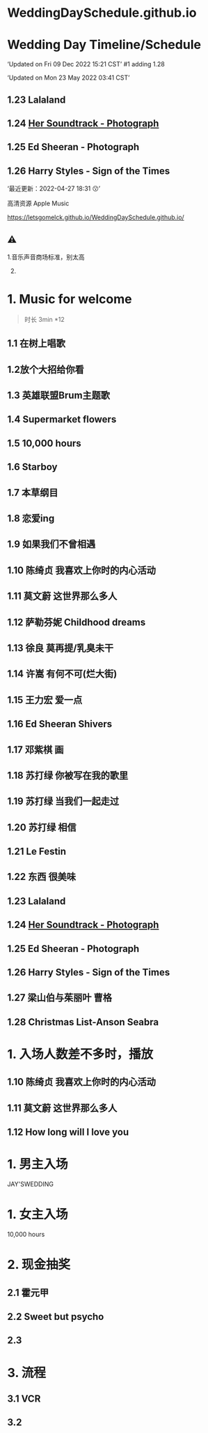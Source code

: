 # WeddingDaySchedule.github.io
# Wedding Day Timeline/Schedule

‘Updated on Fri 09 Dec 2022 15:21 CST’
#1 adding 1.28 <Christmas List-Anson Seabra>

‘Updated on Mon 23 May 2022 03:41 CST’
## 1.23 Lalaland 
## 1.24 [Her Soundtrack - Photograph](https://youtu.be/O1aIoPnhoqg)
## 1.25 Ed Sheeran - Photograph
## 1.26 Harry Styles - Sign of the Times

‘最近更新：2022-04-27 18:31 :kissing:’

高清资源 Apple Music



https://letsgomelck.github.io/WeddingDaySchedule.github.io/



## ⚠️

1.音乐声音商场标准，别太高

2.







# 1. Music for welcome

> 时长 3min *12

## 1.1 在树上唱歌

## 1.2放个大招给你看

## 1.3 英雄联盟Brum主题歌

## 1.4 Supermarket flowers

## 1.5 10,000 hours

## 1.6 Starboy

## 1.7 本草纲目

## 1.8 恋爱ing

## 1.9 如果我们不曾相遇

## 1.10 陈绮贞 我喜欢上你时的内心活动

## 1.11 莫文蔚 这世界那么多人

## 1.12 萨勒芬妮 Childhood dreams

## 1.13 徐良 莫再提/乳臭未干

## 1.14 许嵩 有何不可(烂大街)

## 1.15 王力宏 爱一点

## 1.16 Ed Sheeran Shivers

## 1.17 邓紫棋 画

## 1.18 苏打绿 你被写在我的歌里

## 1.19 苏打绿 当我们一起走过

## 1.20 苏打绿 相信

## 1.21 Le Festin

## 1.22 东西 很美味

## 1.23 Lalaland 

## 1.24 [Her Soundtrack - Photograph](https://youtu.be/O1aIoPnhoqg)

## 1.25 Ed Sheeran - Photograph

## 1.26 Harry Styles - Sign of the Times

## 1.27 梁山伯与茱丽叶 曹格

## 1.28 Christmas List-Anson Seabra






# 1. 入场人数差不多时，播放

## 1.10 陈绮贞 我喜欢上你时的内心活动

## 1.11 莫文蔚 这世界那么多人

## 1.12 How long will I love you





# 1. 男主入场

JAY'SWEDDING



# 1. 女主入场

10,000 hours



# 2. 现金抽奖

## 2.1 霍元甲

## 2.2 Sweet but psycho

## 2.3 





# 3. 流程

## 3.1 VCR

## 3.2 

